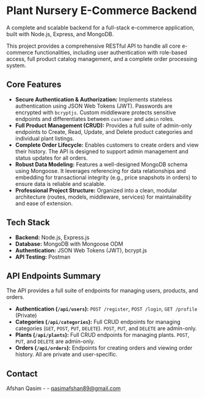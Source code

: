 # Plant Nursery E-Commerce Backend

A complete and scalable backend for a full-stack e-commerce application, built with Node.js, Express, and MongoDB.

This project provides a comprehensive RESTful API to handle all core e-commerce functionalities, including user authentication with role-based access, full product catalog management, and a complete order processing system.



## Core Features

*   **Secure Authentication & Authorization:** Implements stateless authentication using JSON Web Tokens (JWT). Passwords are encrypted with `bcryptjs`. Custom middleware protects sensitive endpoints and differentiates between `customer` and `admin` roles.
*   **Full Product Management (CRUD):** Provides a full suite of admin-only endpoints to Create, Read, Update, and Delete product categories and individual plant listings.
*   **Complete Order Lifecycle:** Enables customers to create orders and view their history. The API is designed to support admin management and status updates for all orders.
*   **Robust Data Modeling:** Features a well-designed MongoDB schema using Mongoose. It leverages referencing for data relationships and embedding for transactional integrity (e.g., price snapshots in orders) to ensure data is reliable and scalable.
*   **Professional Project Structure:** Organized into a clean, modular architecture (routes, models, middleware, services) for maintainability and ease of extension.



## Tech Stack

*   **Backend:** Node.js, Express.js
*   **Database:** MongoDB with Mongoose ODM
*   **Authentication:** JSON Web Tokens (JWT), bcrypt.js
*   **API Testing:** Postman



## API Endpoints Summary

The API provides a full suite of endpoints for managing users, products, and orders.

*   **Authentication (`/api/users`):** `POST /register`, `POST /login`, `GET /profile` (Private)
*   **Categories (`/api/categories`):** Full CRUD endpoints for managing categories (`GET`, `POST`, `PUT`, `DELETE`). `POST`, `PUT`, and `DELETE` are admin-only.
*   **Plants (`/api/plants`):** Full CRUD endpoints for managing plants. `POST`, `PUT`, and `DELETE` are admin-only.
*   **Orders (`/api/orders`):** Endpoints for creating orders and viewing order history. All are private and user-specific.


## Contact 
Afshan Qasim - - qasimafshan89@gmail.com
